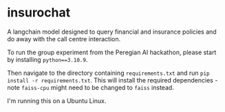 # insurochat
A langchain model designed to query financial and insurance policies and do away with the call centre interaction.

To run the group experiment from the Peregian AI hackathon, please start by installing `python==3.10.9`.

Then navigate to the directory containing `requirements.txt` and run `pip install -r requirements.txt`. This will install the required dependencies - note `faiss-cpu` might need to be changed to `faiss` instead. 

I'm running this on a Ubuntu Linux.
